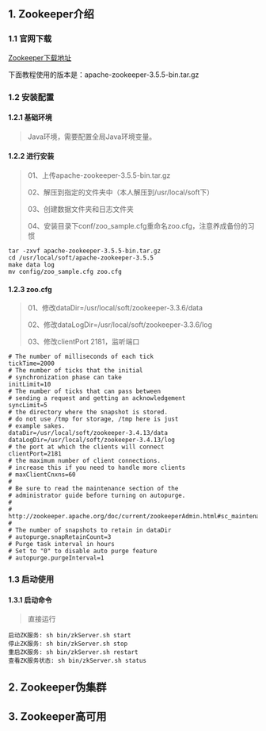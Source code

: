 ## 1. Zookeeper介绍

### 1.1 官网下载

[Zookeeper下载地址](https://www.apache.org/dyn/closer.cgi/zookeeper/)

下面教程使用的版本是：apache-zookeeper-3.5.5-bin.tar.gz

### 1.2 安装配置

#### 1.2.1 基础环境

> Java环境，需要配置全局Java环境变量。

#### 1.2.2 进行安装

> 01、上传apache-zookeeper-3.5.5-bin.tar.gz
>
> 02、解压到指定的文件夹中（本人解压到/usr/local/soft下）
>
> 03、创建数据文件夹和日志文件夹
>
> 04、安装目录下conf/zoo_sample.cfg重命名zoo.cfg，注意养成备份的习惯
>

```properties
tar -zxvf apache-zookeeper-3.5.5-bin.tar.gz
cd /usr/local/soft/apache-zookeeper-3.5.5
make data log
mv config/zoo_sample.cfg zoo.cfg
```

#### 1.2.3 zoo.cfg

> 01、修改dataDir=/usr/local/soft/zookeeper-3.3.6/data
>
> 02、修改dataLogDir=/usr/local/soft/zookeeper-3.3.6/log
>
> 03、修改clientPort 2181，监听端口

```properties
# The number of milliseconds of each tick
tickTime=2000
# The number of ticks that the initial
# synchronization phase can take
initLimit=10
# The number of ticks that can pass between
# sending a request and getting an acknowledgement
syncLimit=5
# the directory where the snapshot is stored.
# do not use /tmp for storage, /tmp here is just
# example sakes.
dataDir=/usr/local/soft/zookeeper-3.4.13/data
dataLogDir=/usr/local/soft/zookeeper-3.4.13/log
# the port at which the clients will connect
clientPort=2181
# the maximum number of client connections.
# increase this if you need to handle more clients
# maxClientCnxns=60
#
# Be sure to read the maintenance section of the
# administrator guide before turning on autopurge.
#
# http://zookeeper.apache.org/doc/current/zookeeperAdmin.html#sc_maintenance
#
# The number of snapshots to retain in dataDir
# autopurge.snapRetainCount=3
# Purge task interval in hours
# Set to "0" to disable auto purge feature
# autopurge.purgeInterval=1
```



### 1.3 启动使用

#### 1.3.1 启动命令

> 直接运行

```properties
启动ZK服务: sh bin/zkServer.sh start
停止ZK服务: sh bin/zkServer.sh stop
重启ZK服务: sh bin/zkServer.sh restart
查看ZK服务状态: sh bin/zkServer.sh status
```

## 2. Zookeeper伪集群







## 3. Zookeeper高可用





